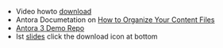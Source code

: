
- Video howto [download](https://tib.flowcenter.de/mfc/medialink/3/de93b6be1572a5f42f92e4026a0fc5f7acd1ad5fd6e761d2e5d5d7600b26ed4967/ttdasciidocantora.mp4)
- Antora Documetation on [How to Organize Your Content Files](https://docs.antora.org/antora/latest/organize-content-files/)
- [Antora 3 Demo Repo](https://github.com/ahus1/antora3demo/tree/main)
 - Ist [slides](https://speakerdeck.com/ahus1/antora-3-release-celebration) click the download icon at bottom


